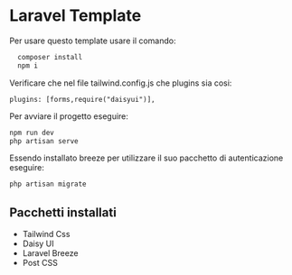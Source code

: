 # Laravel Template

Per usare questo template usare il comando:



```bash
  composer install
  npm i 
```
    
Verificare che nel file tailwind.config.js che plugins sia cosi:

    plugins: [forms,require("daisyui")],


Per avviare il progetto eseguire:

```bash
npm run dev
php artisan serve
```

Essendo installato breeze per utilizzare il suo pacchetto di autenticazione eseguire:
```bash
php artisan migrate
```



## Pacchetti installati

- Tailwind Css
- Daisy UI
- Laravel Breeze
- Post CSS

